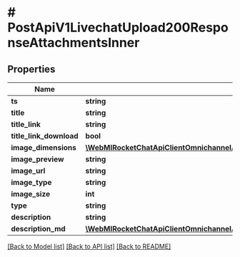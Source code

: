 # # PostApiV1LivechatUpload200ResponseAttachmentsInner

## Properties

Name | Type | Description | Notes
------------ | ------------- | ------------- | -------------
**ts** | **string** |  | [optional]
**title** | **string** |  | [optional]
**title_link** | **string** |  | [optional]
**title_link_download** | **bool** |  | [optional]
**image_dimensions** | [**\WebMIRocketChatApiClientOmnichannelApi\Model\PostApiV1LivechatUpload200ResponseAttachmentsInnerImageDimensions**](PostApiV1LivechatUpload200ResponseAttachmentsInnerImageDimensions.md) |  | [optional]
**image_preview** | **string** |  | [optional]
**image_url** | **string** |  | [optional]
**image_type** | **string** |  | [optional]
**image_size** | **int** |  | [optional]
**type** | **string** |  | [optional]
**description** | **string** |  | [optional]
**description_md** | [**\WebMIRocketChatApiClientOmnichannelApi\Model\GetApiV1LivechatRoom200ResponseRoomLastMessageMdInner[]**](GetApiV1LivechatRoom200ResponseRoomLastMessageMdInner.md) |  | [optional]

[[Back to Model list]](../../README.md#models) [[Back to API list]](../../README.md#endpoints) [[Back to README]](../../README.md)

